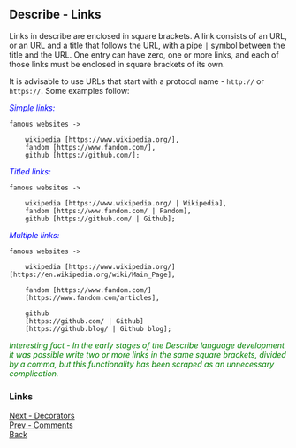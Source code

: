 ## Describe - Links

Links in describe are enclosed in square brackets. A link consists of an URL, or an URL and a title that follows the URL, with a pipe ```|``` symbol between the title and the URL. One entry can have zero, one or more links, and each of those links must be enclosed in square brackets of its own.

It is advisable to use URLs that start with a protocol name - ```http://``` or ```https://```.
Some examples follow:

<span style="color:blue">_Simple links:_</span>
```
famous websites ->

    wikipedia [https://www.wikipedia.org/],
    fandom [https://www.fandom.com/],
    github [https://github.com/];
```

<span style="color:blue">_Titled links:_</span>
```
famous websites ->

    wikipedia [https://www.wikipedia.org/ | Wikipedia],
    fandom [https://www.fandom.com/ | Fandom],
    github [https://github.com/ | Github];
```

<span style="color:blue">_Multiple links:_</span>
```
famous websites ->

    wikipedia [https://www.wikipedia.org/][https://en.wikipedia.org/wiki/Main_Page],
    
	fandom [https://www.fandom.com/]
	[https://www.fandom.com/articles],
    
	github 
	[https://github.com/ | Github]
	[https://github.blog/ | Github blog];
```

<span style="color:green">_Interesting fact - In the early stages of the Describe language development it was possible write two or more links in the same square brackets, divided by a comma, but this functionality has been scraped as an unnecessary complication._</span>

### Links
[Next - Decorators](./Decorators.md)<br>
[Prev - Comments](./Comments.md)<br>
[Back](../Home.md)